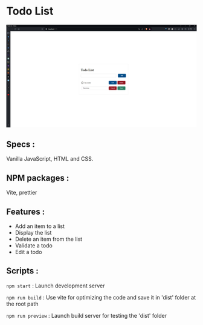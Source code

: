 # Todo List

![Todo List screenshot](image.png)

## Specs :

Vanilla JavaScript, HTML and CSS.

## NPM packages :

Vite, prettier

## Features :

- Add an item to a list
- Display the list
- Delete an item from the list
- Validate a todo
- Edit a todo

## Scripts :

`npm start` : Launch development server

`npm run build` : Use vite for optimizing the code and save it in 'dist' folder at the root path

`npm run preview` : Launch build server for testing the 'dist' folder

